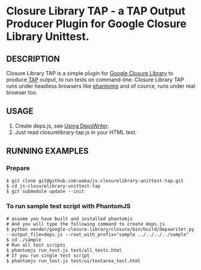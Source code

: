 Closure Library TAP - a TAP Output Producer Plugin for Google Closure Library Unittest.
================================

DESCRIPTION
---------------------------------------
Closure Library TAP is a simple plugin for [Google Closure Library](http://code.google.com/closure/library/index.html) to produce [TAP](http://testanything.org/) output, to run tests on command-line.
Closure Library TAP runs under headless browsers like [phantomjs](http://code.google.com/p/phantomjs/) and of cource, runs under real browser too.


USAGE
---------------------------------------

1. Create deps.js, see [Using DepsWriter](http://code.google.com/intl/ja/closure/library/docs/depswriter.html).
2. Just read closurelibrary-tap.js in your HTML test.


RUNNING EXAMPLES
---------------------------------------

### Prepare

    $ git clone git@github.com:waka/js-closurelibrary-unittest-tap.git
    $ cd js-closurelibrary-unittest-tap
    $ git submodule update --init

### To run sample test script with PhantomJS

    # assume you have built and installed phantomjs
    # And you will type the following command to create deps.js
    $ python vendor/google-closure-library/closure/bin/build/depswriter.py --output_file=deps.js --root_with_prefix="sample ../../../../sample"
    $ cd ./sample
    # Run all test scripts
    $ phantomjs run_test.js test/all_tests.html
    # If you run single test script
    $ phantomjs run_test.js test/ui/textarea_test.html
